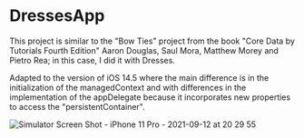 # DressesApp

This project is similar to the "Bow Ties" project from the book "Core Data by Tutorials Fourth Edition"
Aaron Douglas, Saul Mora, Matthew Morey and Pietro Rea; in this case, I did it with Dresses.

Adapted to the version of iOS 14.5 where the main difference is in the initialization of the managedContext and with differences in the implementation of the appDelegate because it incorporates new properties to access the "persistentContainer".


![Simulator Screen Shot - iPhone 11 Pro - 2021-09-12 at 20 29 55](https://user-images.githubusercontent.com/84669349/133008099-a955b9a3-f05c-47d6-a454-5b165a925ccf.png)

